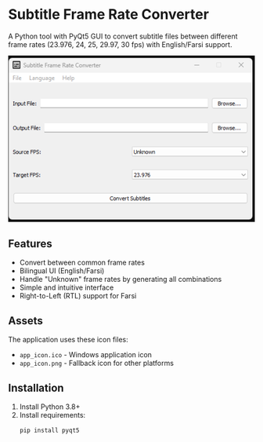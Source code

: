 # Subtitle Frame Rate Converter

A Python tool with PyQt5 GUI to convert subtitle files between different frame rates (23.976, 24, 25, 29.97, 30 fps) with English/Farsi support.

![saeedrss](https://raw.githubusercontent.com/saeedrss/subtitle-converter/refs/heads/main/Screenshots/Screenshot%202025-04-08%20130546.png)

## Features

- Convert between common frame rates
- Bilingual UI (English/Farsi)
- Handle "Unknown" frame rates by generating all combinations
- Simple and intuitive interface
- Right-to-Left (RTL) support for Farsi

## Assets

The application uses these icon files:
- `app_icon.ico` - Windows application icon
- `app_icon.png` - Fallback icon for other platforms


## Installation

1. Install Python 3.8+
2. Install requirements:
   ```bash
   pip install pyqt5
